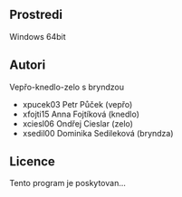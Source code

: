 Prostredi
---------

Windows 64bit

Autori
------

Vepřo-knedlo-zelo s bryndzou
- xpucek03 Petr Půček (vepřo)
- xfojti15 Anna Fojtíková (knedlo) 
- xciesl06 Ondřej Cieslar (zelo)
- xsedil00 Dominika Sedileková (bryndza) 

Licence
-------

Tento program je poskytovan...
